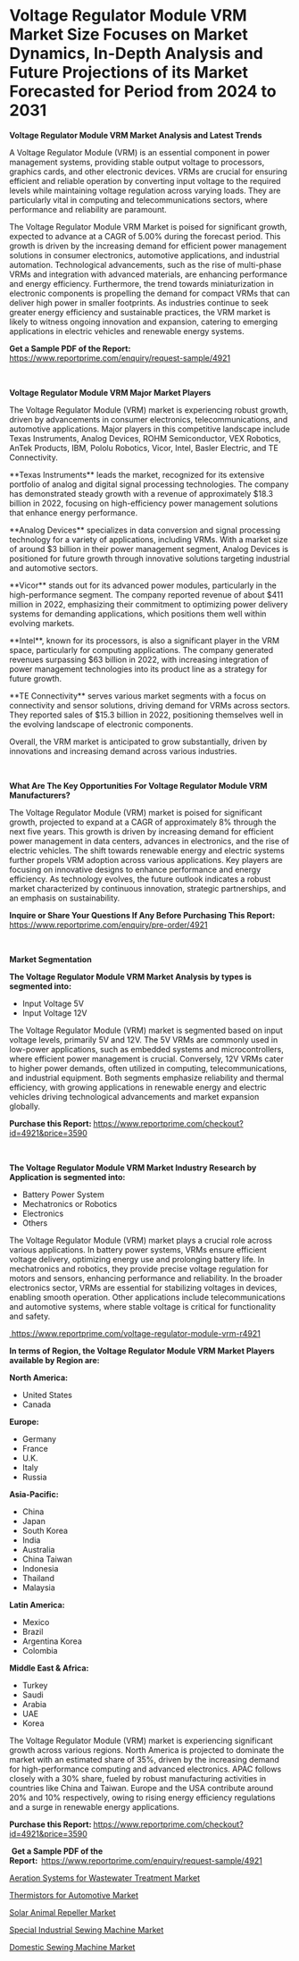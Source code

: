 <p><h1>Voltage Regulator Module VRM Market Size Focuses on Market Dynamics, In-Depth Analysis and Future Projections of its Market Forecasted for Period from 2024 to 2031</h1></p><p><strong>Voltage Regulator Module VRM Market Analysis and Latest Trends</strong></p>
<p><p>A Voltage Regulator Module (VRM) is an essential component in power management systems, providing stable output voltage to processors, graphics cards, and other electronic devices. VRMs are crucial for ensuring efficient and reliable operation by converting input voltage to the required levels while maintaining voltage regulation across varying loads. They are particularly vital in computing and telecommunications sectors, where performance and reliability are paramount.</p><p>The Voltage Regulator Module VRM Market is poised for significant growth, expected to advance at a CAGR of 5.00% during the forecast period. This growth is driven by the increasing demand for efficient power management solutions in consumer electronics, automotive applications, and industrial automation. Technological advancements, such as the rise of multi-phase VRMs and integration with advanced materials, are enhancing performance and energy efficiency. Furthermore, the trend towards miniaturization in electronic components is propelling the demand for compact VRMs that can deliver high power in smaller footprints. As industries continue to seek greater energy efficiency and sustainable practices, the VRM market is likely to witness ongoing innovation and expansion, catering to emerging applications in electric vehicles and renewable energy systems.</p></p>
<p><strong>Get a Sample PDF of the Report:&nbsp;</strong> <a href="https://www.reportprime.com/enquiry/request-sample/4921">https://www.reportprime.com/enquiry/request-sample/4921</a></p>
<p>&nbsp;</p>
<p><strong>Voltage Regulator Module VRM Major Market Players</strong></p>
<p><p>The Voltage Regulator Module (VRM) market is experiencing robust growth, driven by advancements in consumer electronics, telecommunications, and automotive applications. Major players in this competitive landscape include Texas Instruments, Analog Devices, ROHM Semiconductor, VEX Robotics, AnTek Products, IBM, Pololu Robotics, Vicor, Intel, Basler Electric, and TE Connectivity.</p><p>**Texas Instruments** leads the market, recognized for its extensive portfolio of analog and digital signal processing technologies. The company has demonstrated steady growth with a revenue of approximately $18.3 billion in 2022, focusing on high-efficiency power management solutions that enhance energy performance.</p><p>**Analog Devices** specializes in data conversion and signal processing technology for a variety of applications, including VRMs. With a market size of around $3 billion in their power management segment, Analog Devices is positioned for future growth through innovative solutions targeting industrial and automotive sectors.</p><p>**Vicor** stands out for its advanced power modules, particularly in the high-performance segment. The company reported revenue of about $411 million in 2022, emphasizing their commitment to optimizing power delivery systems for demanding applications, which positions them well within evolving markets.</p><p>**Intel**, known for its processors, is also a significant player in the VRM space, particularly for computing applications. The company generated revenues surpassing $63 billion in 2022, with increasing integration of power management technologies into its product line as a strategy for future growth.</p><p>**TE Connectivity** serves various market segments with a focus on connectivity and sensor solutions, driving demand for VRMs across sectors. They reported sales of $15.3 billion in 2022, positioning themselves well in the evolving landscape of electronic components.</p><p>Overall, the VRM market is anticipated to grow substantially, driven by innovations and increasing demand across various industries.</p></p>
<p>&nbsp;</p>
<p><strong>What Are The Key Opportunities For Voltage Regulator Module VRM Manufacturers?</strong></p>
<p><p>The Voltage Regulator Module (VRM) market is poised for significant growth, projected to expand at a CAGR of approximately 8% through the next five years. This growth is driven by increasing demand for efficient power management in data centers, advances in electronics, and the rise of electric vehicles. The shift towards renewable energy and electric systems further propels VRM adoption across various applications. Key players are focusing on innovative designs to enhance performance and energy efficiency. As technology evolves, the future outlook indicates a robust market characterized by continuous innovation, strategic partnerships, and an emphasis on sustainability.</p></p>
<p><strong>Inquire or Share Your Questions If Any Before Purchasing This Report:</strong> <a href="https://www.reportprime.com/enquiry/pre-order/4921">https://www.reportprime.com/enquiry/pre-order/4921</a></p>
<p>&nbsp;</p>
<p><strong>Market Segmentation</strong></p>
<p><strong>The Voltage Regulator Module VRM Market Analysis by types is segmented into:</strong></p>
<p><ul><li>Input Voltage 5V</li><li>Input Voltage 12V</li></ul></p>
<p><p>The Voltage Regulator Module (VRM) market is segmented based on input voltage levels, primarily 5V and 12V. The 5V VRMs are commonly used in low-power applications, such as embedded systems and microcontrollers, where efficient power management is crucial. Conversely, 12V VRMs cater to higher power demands, often utilized in computing, telecommunications, and industrial equipment. Both segments emphasize reliability and thermal efficiency, with growing applications in renewable energy and electric vehicles driving technological advancements and market expansion globally.</p></p>
<p><strong>Purchase this Report:&nbsp;</strong><a href="https://www.reportprime.com/checkout?id=4921&price=3590">https://www.reportprime.com/checkout?id=4921&price=3590</a></p>
<p>&nbsp;</p>
<p><strong>The Voltage Regulator Module VRM Market Industry Research by Application is segmented into:</strong></p>
<p><ul><li>Battery Power System</li><li>Mechatronics or Robotics</li><li>Electronics</li><li>Others</li></ul></p>
<p><p>The Voltage Regulator Module (VRM) market plays a crucial role across various applications. In battery power systems, VRMs ensure efficient voltage delivery, optimizing energy use and prolonging battery life. In mechatronics and robotics, they provide precise voltage regulation for motors and sensors, enhancing performance and reliability. In the broader electronics sector, VRMs are essential for stabilizing voltages in devices, enabling smooth operation. Other applications include telecommunications and automotive systems, where stable voltage is critical for functionality and safety.</p></p>
<p><a href="https://www.reportprime.com/voltage-regulator-module-vrm-r4921">&nbsp;https://www.reportprime.com/voltage-regulator-module-vrm-r4921</a></p>
<p><strong>In terms of Region, the Voltage Regulator Module VRM Market Players available by Region are:</strong></p>
<p>
    <p> <strong> North America: </strong>
        <ul>
            <li>United States</li>
            <li>Canada</li>
        </ul>
        </p> 
    <p> <strong> Europe: </strong>
        <ul>
            <li>Germany</li>
            <li>France</li>
            <li>U.K.</li>
            <li>Italy</li>
            <li>Russia</li>
        </ul>
        </p> 
    <p> <strong> Asia-Pacific: </strong>
        <ul>
            <li>China</li>
            <li>Japan</li>
            <li>South Korea</li>
            <li>India</li>
            <li>Australia</li>
            <li>China Taiwan</li>
            <li>Indonesia</li>
            <li>Thailand</li>
            <li>Malaysia</li>
        </ul>
        </p> 
    <p> <strong> Latin America: </strong>
        <ul>
            <li>Mexico</li>
            <li>Brazil</li>
            <li>Argentina Korea</li>
            <li>Colombia</li>
        </ul>
        </p> 
    <p> <strong> Middle East & Africa: </strong>
        <ul>
            <li>Turkey</li>
            <li>Saudi</li>
            <li>Arabia</li>
            <li>UAE</li>
            <li>Korea</li>
        </ul>
    </p>
    </p>
<p><p>The Voltage Regulator Module (VRM) market is experiencing significant growth across various regions. North America is projected to dominate the market with an estimated share of 35%, driven by the increasing demand for high-performance computing and advanced electronics. APAC follows closely with a 30% share, fueled by robust manufacturing activities in countries like China and Taiwan. Europe and the USA contribute around 20% and 10% respectively, owing to rising energy efficiency regulations and a surge in renewable energy applications.</p></p>
<p><strong>Purchase this Report: </strong><a href="https://www.reportprime.com/checkout?id=4921&price=3590">https://www.reportprime.com/checkout?id=4921&price=3590</a></p>
<p>&nbsp;<strong>Get a Sample PDF of the Report:&nbsp;&nbsp;</strong><a href="https://www.reportprime.com/enquiry/request-sample/4921">https://www.reportprime.com/enquiry/request-sample/4921</a></p>
<p><strong></strong></p>
<p><p><a href="https://www.linkedin.com/pulse/driving-market-forces-aeration-systems-wastewater-treatment-lu2nc?trackingId=1uFMB8F0TGKzLfU11kyNfw%3D%3D">Aeration Systems for Wastewater Treatment Market</a></p><p><a href="https://github.com/mharielmesa/Market-Research-Report-List-4/blob/main/thermistors-for-automotive-market.md">Thermistors for Automotive Market</a></p><p><a href="https://www.linkedin.com/pulse/global-solar-animal-repeller-market-focus-application-0fdlc?trackingId=c5icYr1lQqSyxs3RaTE4jA%3D%3D">Solar Animal Repeller Market</a></p><p><a href="https://issuu.com/reportprime-2/docs/special-industrial-sewing-machine-m_46e55599cdfcf4">Special Industrial Sewing Machine Market</a></p><p><a href="https://issuu.com/reportprime-2/docs/domestic-sewing-machine-market-size_4e2ef3a356d31f">Domestic Sewing Machine Market</a></p></p>